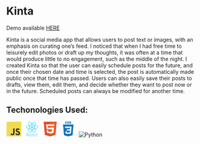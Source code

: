 # Kinta

Demo available [HERE](https://www.loom.com/share/8a800d34d0174fca9a4a1f6c2376ca24)

Kinta is a social media app that allows users to post text or images, with an emphasis on curating one’s feed. 
I noticed that when I had free time to leisurely edit photos or draft up my thoughts, it was often at a time that would produce little to no engagement, such as the middle of the night.
I created Kinta so that the user can easily schedule posts for the future, and once their chosen date and time is selected, the post is automatically made public once that time has passed. 
Users can also easily save their posts to drafts, view them, edit them, 
and decide whether they want to post now or in the future. 
Scheduled posts can always be modified for another time. 



## Techonologies Used:

<div>
  <img src="https://github.com/devicons/devicon/blob/master/icons/javascript/javascript-original.svg" title="JavaScript" alt="JavaScript" width="40" height="40"/>&nbsp;
  <img src="https://github.com/devicons/devicon/blob/master/icons/react/react-original-wordmark.svg" title="React" alt="React" width="40" height="40"/>&nbsp;
  <img src="https://github.com/devicons/devicon/blob/master/icons/html5/html5-original.svg" title="HTML5" alt="HTML" width="40" height="40"/>&nbsp;
  <img src="https://github.com/devicons/devicon/blob/master/icons/css3/css3-plain-wordmark.svg"  title="CSS3" alt="CSS" width="40" height="40"/>&nbsp;
  <img src="https://cdn.jsdelivr.net/gh/devicons/devicon/icons/python/python-original.svg" title="Python" alt="Python" width="40" height="40"/>&nbsp;
</div>
